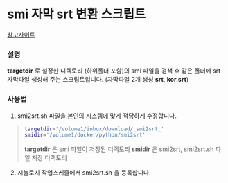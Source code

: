 smi 자막 srt 변환 스크립트
=====================

[참고사이트](http://naclepark.blogspot.com/2015/03/smi2srt-converter-for-nas.html)

### 설명
**targetdir** 로 설정한 디렉토리 (하위폴더 포함)의 smi 파일을 검색 후 같은 폴더에 srt 자막파일 생성해 주는 스크립트입니다. (자막파일 2개 생성 **srt**, **kor.srt**)

### 사용법
1. smi2srt.sh 파일을 본인의 시스템에 맞게 적당하게 수정합니다.
> ```bash
> targetdir='/volume1/inbox/download/_smi2srt_'
> smidir='/volume1/docker/python/smi2srt'
> ```
> **targetdir** 은 smi 파일이 저장된 디렉토리
> **smidir** 은 smi2srt, smi2srt.sh 파일 저장 디렉토리
2. 시놀로지 작업스케쥴에서 smi2srt.sh 을 등록합니다.

